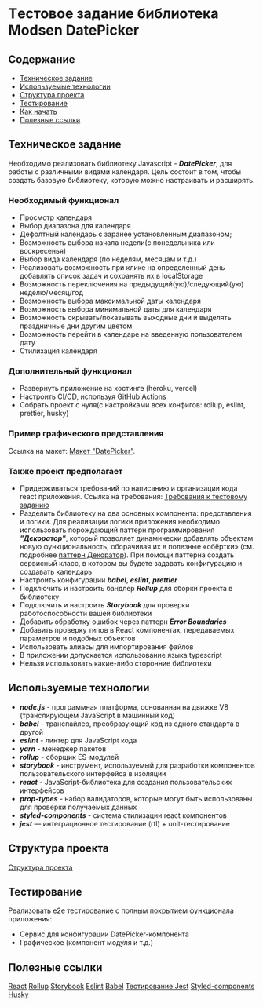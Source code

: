 # Tестовое задание библиотека Modsen DatePicker

## Содержание

- [Техническое задание](#Техническое-задание)
- [Используемые технологии](#Используемые-технологии)
- [Структура проекта](#Структура-проекта)
- [Тестирование](#Тестирование)
- [Как начать](#Как-начать)
- [Полезные ссылки](#Полезные-ссылки)

## Техническое задание

Необходимо реализовать библиотеку Javascript - ***DatePicker***, для работы с различными видами календаря.
Цель состоит в том, чтобы создать базовую библиотеку, которую можно настраивать и расширять.

### Необходимый функционал

- Просмотр календаря
- Выбор диапазона для календаря
- Дефолтный календарь с заранее установленным диапазоном;
- Возможность выбора начала недели(с понедельника или воскресенья)
- Выбор вида календаря (по неделям, месяцам и т.д.)
- Реализовать возможность при клике на определенный день добавлять список задач и
сохранять их в localStorage
- Возможность переключения на предыдущий(ую)/следующий(ую) неделю/месяц/год
- Возможность выбора максимальной даты календаря
- Возможность выбора минимальной даты для календаря
- Возможность скрывать/показывать выходные дни и выделять праздничные дни другим цветом
- Возможность перейти в календаре на введенную пользователем дату
- Стилизация календаря

### Дополнительный функционал

- Развернуть приложение на хостинге (heroku, vercel)
- Настроить CI/CD, используя [GitHub Actions](https://github.com/features/actions)
- Собрать проект с нуля(с настройками всех конфигов: rollup, eslint, prettier, husky)

### Пример графического представления

Ссылка на макет: [Макет "DatePicker"](https://www.figma.com/file/PGg4P38QaPjUzasxC2GSkv/Modsen-Datepicker?node-id=0%3A1&t=dWZj8oM41qBje0bv-0).

### Также проект предполагает

- Придерживаться требований по написанию и организации кода react приложения. Ссылка на требования: [Требования к тестовому заданию](https://github.com/annaprystavka/requirements)
- Разделить библиотеку на два основных компонента: представления и логики. Для реализации логики приложения необходимо использовать порождающий паттерн программирования ***"Декоратор"***, который позволяет динамически добавлять объектам новую функциональность, оборачивая их в полезные «обёртки» (см. подробнее [паттерн Декоратор](https://refactoring.guru/ru/design-patterns/decorator)). При помощи паттерна создать сервисный класс, в котором вы будете задавать конфигурацию и создавать календарь
- Настроить конфигурации ***babel***, ***eslint***, ***prettier***
- Подключить и настроить бандлер ***Rollup*** для сборки проекта в библиотеку
- Подключить и настроить ***Storybook*** для проверки работоспособности вашей библиотеки
- Добавить обработку ошибок через паттерн ***Error Boundaries***
- Добавить проверку типов в React компонентах, передаваемых параметров и подобных объектов
- Использовать алиасы для импортирования файлов
- В приложении допускается использование языка typescript
- Нельзя использовать какие-либо сторонние библиотеки

## Используемые технологии

- ***node.js*** - программная платформа, основанная на движке V8 (транслирующем JavaScript в машинный код)
- ***babel*** - транспайлер, преобразующий код из одного стандарта в другой
- ***eslint*** - линтер для JavaScript кода
- ***yarn*** - менеджер пакетов
- ***rollup*** - сборщик ES-модулей
- ***storybook*** - инструмент, используемый для разработки компонентов пользовательского интерфейса в изоляции
- ***react*** - JavaScript-библиотека для создания пользовательских интерфейсов
- ***prop-types*** - набор валидаторов, которые могут быть использованы для проверки получаемых данных
- ***styled-components*** - система стилизации react компонентов
- ***jest*** — интеграционное тестирование (rtl) + unit-тестирование

## Структура проекта

[Структура проекта](https://github.com/mkrivel/structure)

## Тестирование

Реализовать e2e тестирование c полным покрытием функционала приложения:

- Сервис для конфигурации DatePicker-компонента
- Графическое (компонент модуля и т.д.)

## Полезные ссылки

[React](https://reactjs.org/docs/getting-started.html)
[Rollup](https://rollupjs.org/guide/en/)
[Storybook](https://storybook.js.org/docs/basics/introduction/)
[Eslint](https://eslint.org/docs/user-guide/configuring)
[Babel](https://babeljs.io/docs/en/configuration)
[Тестирование Jest](https://jestjs.io/ru/docs/getting-started)
[Styled-components](https://www.styled-components.com/docs)
[Husky](https://dev.to/ivadyhabimana/setup-eslint-prettier-and-husky-in-a-node-project-a-step-by-step-guide-946)
